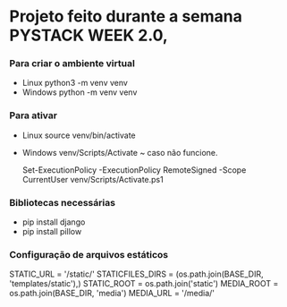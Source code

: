 # Projeto feito durante a semana PYSTACK WEEK 2.0,

### Para criar o ambiente virtual
* Linux
  python3 -m venv venv
* Windows
  python -m venv venv
  
### Para ativar
* Linux
  source venv/bin/activate
* Windows
  venv/Scripts/Activate ~ caso não funcione.
  
  Set-ExecutionPolicy -ExecutionPolicy RemoteSigned -Scope CurrentUser
  venv/Scripts/Activate.ps1
  
### Bibliotecas necessárias
* pip install django
* pip install pillow

### Configuração de arquivos estáticos
STATIC_URL = '/static/'
STATICFILES_DIRS = (os.path.join(BASE_DIR, 'templates/static'),)
STATIC_ROOT = os.path.join('static')
MEDIA_ROOT = os.path.join(BASE_DIR, 'media')
MEDIA_URL = '/media/'


  

